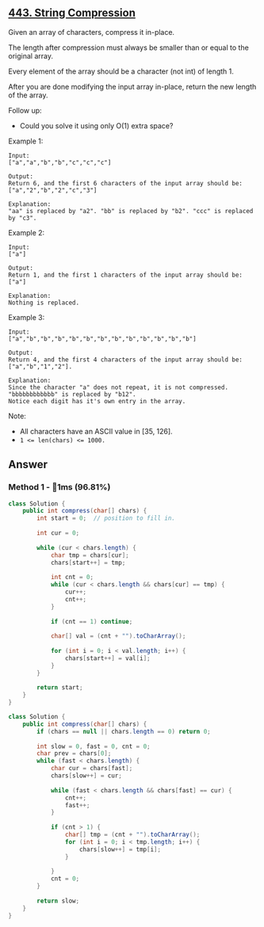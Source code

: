 ## [443. String Compression](https://leetcode.com/problems/string-compression/)

Given an array of characters, compress it in-place.

The length after compression must always be smaller than or equal to the original array.

Every element of the array should be a character (not int) of length 1.

After you are done modifying the input array in-place, return the new length of the array.

 
Follow up:
- Could you solve it using only O(1) extra space?

 
Example 1:
```
Input:
["a","a","b","b","c","c","c"]

Output:
Return 6, and the first 6 characters of the input array should be: ["a","2","b","2","c","3"]

Explanation:
"aa" is replaced by "a2". "bb" is replaced by "b2". "ccc" is replaced by "c3".
``` 

Example 2:
```
Input:
["a"]

Output:
Return 1, and the first 1 characters of the input array should be: ["a"]

Explanation:
Nothing is replaced.
``` 

Example 3:
```
Input:
["a","b","b","b","b","b","b","b","b","b","b","b","b"]

Output:
Return 4, and the first 4 characters of the input array should be: ["a","b","1","2"].

Explanation:
Since the character "a" does not repeat, it is not compressed. "bbbbbbbbbbbb" is replaced by "b12".
Notice each digit has it's own entry in the array.
```

Note:

- All characters have an ASCII value in [35, 126].
- `1 <= len(chars) <= 1000.`
## Answer
### Method 1 - :rocket:1ms (96.81%)

```java
class Solution {
    public int compress(char[] chars) {
        int start = 0;  // position to fill in.
        
        int cur = 0;
        
        while (cur < chars.length) {
            char tmp = chars[cur];
            chars[start++] = tmp;
            
            int cnt = 0;
            while (cur < chars.length && chars[cur] == tmp) {
                cur++;
                cnt++;
            }
            
            if (cnt == 1) continue;
            
            char[] val = (cnt + "").toCharArray();
            
            for (int i = 0; i < val.length; i++) {
                chars[start++] = val[i];
            }
        }
        
        return start;
    }
}
```

```java
class Solution {
    public int compress(char[] chars) {
        if (chars == null || chars.length == 0) return 0;
        
        int slow = 0, fast = 0, cnt = 0;
        char prev = chars[0];
        while (fast < chars.length) {
            char cur = chars[fast];
            chars[slow++] = cur;
            
            while (fast < chars.length && chars[fast] == cur) {
                cnt++;
                fast++;
            }
            
            if (cnt > 1) {
                char[] tmp = (cnt + "").toCharArray();
                for (int i = 0; i < tmp.length; i++) {
                    chars[slow++] = tmp[i];
                }
                
            }
            cnt = 0;
        }
        
        return slow;
    }
}
```
